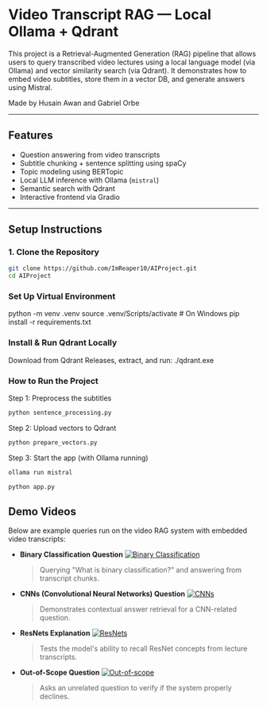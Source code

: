 # Video Transcript RAG — Local Ollama + Qdrant

This project is a Retrieval-Augmented Generation (RAG) pipeline that allows users to query transcribed video lectures using a local language model (via Ollama) and vector similarity search (via Qdrant). It demonstrates how to embed video subtitles, store them in a vector DB, and generate answers using Mistral.

Made by Husain Awan and Gabriel Orbe

---

##  Features

-  Question answering from video transcripts
-  Subtitle chunking + sentence splitting using spaCy
-  Topic modeling using BERTopic
-  Local LLM inference with Ollama (`mistral`)
-  Semantic search with Qdrant
-  Interactive frontend via Gradio

---

## Setup Instructions

### 1. Clone the Repository

```bash
git clone https://github.com/ImReaper10/AIProject.git
cd AIProject
```

### Set Up Virtual Environment
python -m venv .venv
source .venv/Scripts/activate  # On Windows
pip install -r requirements.txt

### Install & Run Qdrant Locally
Download from Qdrant Releases, extract, and run:
./qdrant.exe

### How to Run the Project
Step 1: Preprocess the subtitles
```python
python sentence_processing.py
```
Step 2: Upload vectors to Qdrant
```python
python prepare_vectors.py
```

Step 3: Start the app (with Ollama running)
```bash
ollama run mistral
```
```python
python app.py
```

## Demo Videos

Below are example queries run on the video RAG system with embedded video transcripts:

- **Binary Classification Question**
  [![Binary Classification](https://img.youtube.com/vi/XcWSUFef5D8/0.jpg)](https://youtu.be/XcWSUFef5D8)
  > Querying "What is binary classification?" and answering from transcript chunks.

- **CNNs (Convolutional Neural Networks) Question**
  [![CNNs](https://img.youtube.com/vi/imd_5FKqAsU/0.jpg)](https://youtu.be/imd_5FKqAsU)
  > Demonstrates contextual answer retrieval for a CNN-related question.

- **ResNets Explanation**
  [![ResNets](https://img.youtube.com/vi/wSeNgWnlaSI/0.jpg)](https://youtu.be/wSeNgWnlaSI)
  > Tests the model's ability to recall ResNet concepts from lecture transcripts.

- **Out-of-Scope Question**
  [![Out-of-scope](https://img.youtube.com/vi/x9TNC9w-3fE/0.jpg)](https://youtu.be/x9TNC9w-3fE)
  > Asks an unrelated question to verify if the system properly declines.


